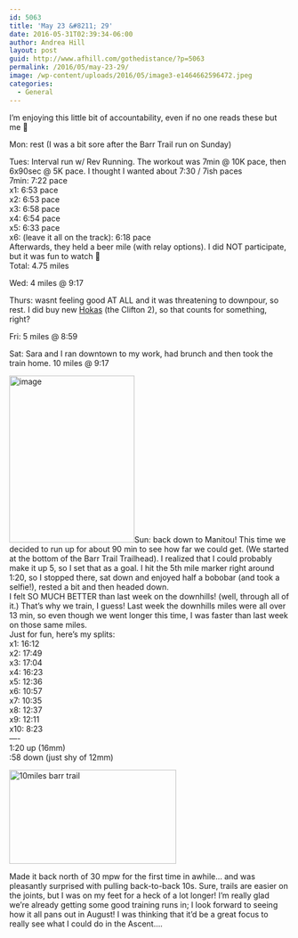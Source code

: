 ```yaml
---
id: 5063
title: 'May 23 &#8211; 29'
date: 2016-05-31T02:39:34-06:00
author: Andrea Hill
layout: post
guid: http://www.afhill.com/gothedistance/?p=5063
permalink: /2016/05/may-23-29/
image: /wp-content/uploads/2016/05/image3-e1464662596472.jpeg
categories:
  - General
---
```

I&#8217;m enjoying this little bit of accountability, even if no one reads these but me 🙂

Mon: rest (I was a bit sore after the Barr Trail run on Sunday)

Tues: Interval run w/ Rev Running. The workout was 7min @ 10K pace, then 6x90sec @ 5K pace. I thought I wanted about 7:30 / 7ish paces  
7min: 7:22 pace  
x1: 6:53 pace  
x2: 6:53 pace  
x3: 6:58 pace  
x4: 6:54 pace  
x5: 6:33 pace  
x6: (leave it all on the track): 6:18 pace  
Afterwards, they held a beer mile (with relay options). I did NOT participate, but it was fun to watch 🙂  
Total: 4.75 miles

Wed: 4 miles @ 9:17

Thurs: wasnt feeling good AT ALL and it was threatening to downpour, so rest. I did buy new [Hokas](http://www.hokaoneone.com/sale/clifton-2/1008329.html?dwvar_1008329_color=NPAC#q=clifton+2&start=1&cgid=) (the Clifton 2), so that counts for something, right?

Fri: 5 miles @ 8:59

Sat: Sara and I ran downtown to my work, had brunch and then took the train home. 10 miles @ 9:17

[<img src="http://www.afhill.com/gothedistance/wp-content/uploads/2016/05/image3-e1464662596472-225x300.jpeg" alt="image" width="225" height="300" class="alignright size-medium wp-image-5067" srcset="http://www.afhill.com/gothedistance/wp-content/uploads/2016/05/image3-e1464662596472-225x300.jpeg 225w, http://www.afhill.com/gothedistance/wp-content/uploads/2016/05/image3-e1464662596472-768x1024.jpeg 768w, http://www.afhill.com/gothedistance/wp-content/uploads/2016/05/image3-e1464662596472.jpeg 960w" sizes="(max-width: 225px) 100vw, 225px" />](http://www.afhill.com/gothedistance/wp-content/uploads/2016/05/image3-e1464662596472.jpeg)Sun: back down to Manitou! This time we decided to run up for about 90 min to see how far we could get. (We started at the bottom of the Barr Trail Trailhead). I realized that I could probably make it up 5, so I set that as a goal. I hit the 5th mile marker right around 1:20, so I stopped there, sat down and enjoyed half a bobobar (and took a selfie!), rested a bit and then headed down.  
I felt SO MUCH BETTER than last week on the downhills! (well, through all of it.) That&#8217;s why we train, I guess! Last week the downhills miles were all over 13 min, so even though we went longer this time, I was faster than last week on those same miles.  
Just for fun, here&#8217;s my splits:  
x1: 16:12  
x2: 17:49  
x3: 17:04  
x4: 16:23  
x5: 12:36  
x6: 10:57  
x7: 10:35  
x8: 12:37  
x9: 12:11  
x10: 8:23  
&#8212;-  
1:20 up (16mm)  
:58 down (just shy of 12mm)

[<img src="http://www.afhill.com/gothedistance/wp-content/uploads/2016/05/image1-300x169.png" alt="10miles barr trail" width="300" height="169" class="aligncenter size-medium wp-image-5068" srcset="http://www.afhill.com/gothedistance/wp-content/uploads/2016/05/image1-300x169.png 300w, http://www.afhill.com/gothedistance/wp-content/uploads/2016/05/image1-1024x576.png 1024w, http://www.afhill.com/gothedistance/wp-content/uploads/2016/05/image1-195x110.png 195w, http://www.afhill.com/gothedistance/wp-content/uploads/2016/05/image1.png 1334w" sizes="(max-width: 300px) 100vw, 300px" />](http://www.afhill.com/gothedistance/wp-content/uploads/2016/05/image1.png)

Made it back north of 30 mpw for the first time in awhile&#8230; and was pleasantly surprised with pulling back-to-back 10s. Sure, trails are easier on the joints, but I was on my feet for a heck of a lot longer! I&#8217;m really glad we&#8217;re already getting some good training runs in; I look forward to seeing how it all pans out in August! I was thinking that it&#8217;d be a great focus to really see what I could do in the Ascent&#8230;.